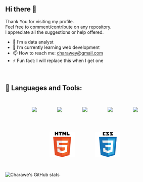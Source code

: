 ## Hi there 👋

Thank You for visiting my profile.<br>
Feel free to comment/contribute on any repository.<br>
I appreciate all the suggestions or help offered.<br>
- 🔭 I’m a data analyst
- 🌱 I’m currently learning web development 
- 📫 How to reach me: charawey@gmail.com
- ⚡ Fun fact: I will replace this when I get one 

<br />

## 🧰 Languages and Tools:
<p align="center">
<img src="https://www.vectorlogo.zone/logos/python/python-ar21.svg" height="80" style="margin:30px">
<img src="https://www.vectorlogo.zone/logos/C/C-ar21.svg" height="80" style="margin:30px">
<img src="https://www.vectorlogo.zone/logos/javascript/javascript-ar21.svg" height="80" style="margin:30px">
<img src="https://www.vectorlogo.zone/logos/angular/angular-ar21.svg" height="80" style="margin:30px">
<img src="https://www.vectorlogo.zone/logos/java/java-ar21.svg" height="80" style="margin:30px">
<img src="https://raw.githubusercontent.com/github/explore/80688e429a7d4ef2fca1e82350fe8e3517d3494d/topics/html/html.png" alt="CSS" height="80" style="vertical-align:top; margin:30px">
<img src="https://raw.githubusercontent.com/github/explore/80688e429a7d4ef2fca1e82350fe8e3517d3494d/topics/css/css.png" alt="CSS" height="80" style="margin:30px">
</p>


![Charawe's GitHub stats](https://github-readme-stats.vercel.app/api?username=Charawey-X&show_icons=true&theme=merko&hide=stars)
